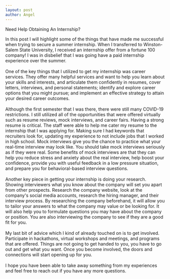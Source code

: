 ```yaml
---
layout: post
author: Angel
---
```

Need Help Obtaining An Internship?

In this post I will highlight some of the things that have made me successful when trying to secure a summer internship. When I transferred to Winston-Salem State University, I received an internship offer from a fortune 100 company! I was in disbelief that I was going have a paid internship experience over the summer. 
<br>
<br>
One of the key things that I utilized to get my internship was career services. They offer many helpful services and want to help you learn about your skills and interests, and articulate them confidently in resumes, cover letters, interviews, and personal statements; identify and explore career options that you might pursue; and implement an effective strategy to attain your desired career outcomes. 
<br>
<br>
Although the first semester that I was there, there were still many COVID-19 restrictions. I still utilized all of the opportunities that were offered virtually such as resume reviews, mock interviews, and career fairs. Having a strong resume is critical. The staff were able to help me cater my resume to the internship that I was applying for. Making sure I had keywords that recruiters look for, updating my experience to not include jobs that I worked in high school. Mock interviews give you the chance to practice what your real-time interview may look like. You should take mock interviews seriously as if they were real. Some benefits of mock interviews are that they can help you reduce stress and anxiety about the real interview, help boost your confidence, provide you with useful feedback in a low pressure situation, and prepare you for behavioral-based interview questions.
<br>
<br>
Another key piece in getting your internship is doing your research. Showing interviewers what you know about the company will set you apart from other prospects. Research the company website, look at the company's social media accounts, research the hiring manager, and their interview process. By researching the company beforehand, it will allow you to tailor your answers to what the company may value or be looking for. It will also help you to formulate questions you may have about the company or position. You are also interviewing the company to see if they are a good fit for you. 
<br>
<br>
My last bit of advice which I kind of already touched on is to get involved. Participate in hackathons, virtual workshops and meetings, and programs that are offered. Things are not going to get handed to you, you have to go out and get what you want. Once you become involved, the doors and connections will start opening up for you. 
<br>
<br>
I hope you have been able to take away something from my experiences and feel free to reach out if you have any more questions. 